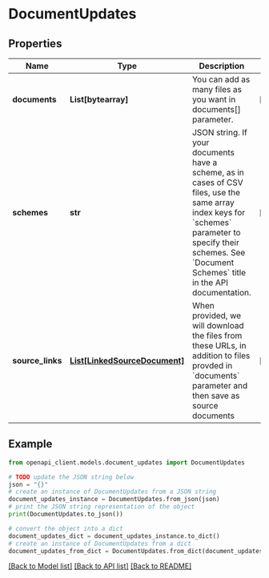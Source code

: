 # DocumentUpdates


## Properties

Name | Type | Description | Notes
------------ | ------------- | ------------- | -------------
**documents** | **List[bytearray]** | You can add as many files as you want in documents[] parameter. | [optional] 
**schemes** | **str** | JSON string. If your documents have a scheme, as in cases of CSV files, use the same array index keys for &#x60;schemes&#x60; parameter to specify their schemes. See &#x60;Document Schemes&#x60; title in the API documentation. | [optional] 
**source_links** | [**List[LinkedSourceDocument]**](LinkedSourceDocument.md) | When provided, we will download the files from these URLs, in addition to files provded in &#x60;documents&#x60; parameter and then save as source documents | [optional] 

## Example

```python
from openapi_client.models.document_updates import DocumentUpdates

# TODO update the JSON string below
json = "{}"
# create an instance of DocumentUpdates from a JSON string
document_updates_instance = DocumentUpdates.from_json(json)
# print the JSON string representation of the object
print(DocumentUpdates.to_json())

# convert the object into a dict
document_updates_dict = document_updates_instance.to_dict()
# create an instance of DocumentUpdates from a dict
document_updates_from_dict = DocumentUpdates.from_dict(document_updates_dict)
```
[[Back to Model list]](../README.md#documentation-for-models) [[Back to API list]](../README.md#documentation-for-api-endpoints) [[Back to README]](../README.md)


